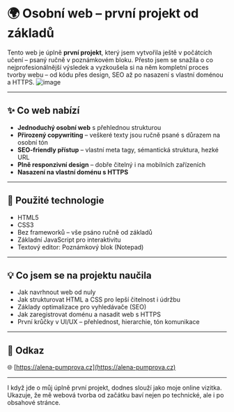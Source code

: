 # 🌍 Osobní web – první projekt od základů

Tento web je úplně **první projekt**, který jsem vytvořila ještě v počátcích učení – psaný ručně v poznámkovém bloku. Přesto jsem se snažila o co nejprofesionálnější výsledek a vyzkoušela si na něm kompletní proces tvorby webu – od kódu přes design, SEO až po nasazení s vlastní doménou a HTTPS.
![image](https://github.com/user-attachments/assets/d2402883-8600-4d5a-a2c0-94bca2bdd249)

---

## ✨ Co web nabízí

- **Jednoduchý osobní web** s přehlednou strukturou
- **Přirozený copywriting** – veškeré texty jsou ručně psané s důrazem na osobní tón
- **SEO-friendly přístup** – vlastní meta tagy, sémantická struktura, hezké URL
- **Plně responzivní design** – dobře čitelný i na mobilních zařízeních
- **Nasazení na vlastní doménu s HTTPS**

---

## 🧰 Použité technologie

- HTML5
- CSS3
- Bez frameworků – vše psáno ručně od základů
- Základní JavaScript pro interaktivitu
- Textový editor: Poznámkový blok (Notepad)

---

## 💡 Co jsem se na projektu naučila

- Jak navrhnout web od nuly
- Jak strukturovat HTML a CSS pro lepší čitelnost i údržbu
- Základy optimalizace pro vyhledávače (SEO)
- Jak zaregistrovat doménu a nasadit web s HTTPS
- První krůčky v UI/UX – přehlednost, hierarchie, tón komunikace

---

## 🔗 Odkaz

🌐 [https://alena-pumprova.cz](https://alena-pumprova.cz)

---

I když jde o můj úplně první projekt, dodnes slouží jako moje online vizitka. Ukazuje, že mě webová tvorba od začátku baví nejen po technické, ale i po obsahové stránce.
